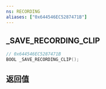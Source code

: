```yaml
---
ns: RECORDING
aliases: ["0x644546EC5287471B"]
---
```

## _SAVE_RECORDING_CLIP

```c
// 0x644546EC5287471B
BOOL _SAVE_RECORDING_CLIP();
```


## 返回值
